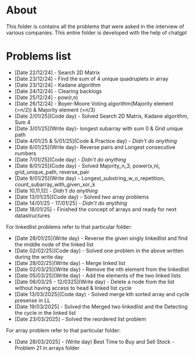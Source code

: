 # About

This folder is contains all the problems that were asked in the interview of various companies. This entire folder is developed with the help of chatgpt

<!-- # Chatgpt prompt used
Hi, I need your help to understand complex DSA problems as I am preparing for a interview

I will provide
1. A problems statement
2. Examples
3. Any constraints or the requirements mentioned

I want you to provide
1. An approach on how to start thinking on solving that particular problem, break it down to some of the basic building block of a programming concepts. I will be using C++ to code them. So, use the concepts from that language

2. A algorithms on how that problems can be solved (This will be my like my flash card that I will be using to practice the problem)

3. A pseudo code which can guide me on how to develop the code.

4. What would be the time complexity and space complexity when an efficient code is written for that problems statement. So, I want you to provide me a detailed C++ code in the end that I can refer to as a solution when I write the code for it.

And here is the format of how I develop my C++ code. as I do the testing locally and then copy the code to online competitive coding platform

Library functions

Specific function developed to solve the problems

Main function developed that takes all the variables and pass it to the specific function

For example: This is the code for finding the majority element
"#include<iostream>
#include<bits/stdc++.h>
using namespace std;


int majorityelement(vector<int> &nums){
    map<int, int> counter;

    for(auto &num: nums){
        counter[num]++;
    }

    for(auto &pair: counter){
        if(pair.second > nums.size()/2){
            cout<<pair.first;
            return pair.first;
        }
    }

    return 0;

}

int main(){

    vector<int> nums;
    int n;
    int ele;

    cout<<"Enter the no.of elements of the array :";
    cin>>n;

    cout<<"Enter the elemenets of the array :";
    for(int i = 0;i<n;i++){
        cin>>ele;
        nums.push_back(ele);
    }

    majorityelement(nums);
    return 0;
}"

I will give the problems from the next chat and make sure you follow these above instructions strictly. 

Can you explain me what you understood from my requirements -->

<!-- Chatgpt response

I understand that you are preparing for coding interviews and require help with understanding and solving complex DSA problems. Here's how I will assist you:

Problem Analysis:
I will break down the problem into smaller, understandable components, focusing on the foundational programming concepts relevant to C++.

Algorithm (Flashcard):
I'll provide a clear, step-by-step algorithm to solve the problem. This will be concise and structured to help you recall and practice the problem efficiently.

Pseudocode:
A guide on how to translate the algorithm into code, serving as a bridge to implementation.

Complexity Analysis:
I'll detail the time and space complexities for the optimal solution, explaining why the complexities are as such.

C++ Code:
I'll provide a complete C++ solution formatted as you prefer, including:

Library imports.
A dedicated function to solve the problem.
A main function to handle input, invoke the solution function, and display results.
You will give me problems to work on, and I will adhere strictly to these instructions to provide structured, thorough guidance. Ready for your first problem whenever you are! -->

# Problems list
- [Date 22/12/24] - Search 2D Matrix
- [Date 23/12/24] - Find the sum of 4 unique quadruplets in array
- [Date 23/12/24] - Kadane algorithm
- [Date 24/12/24] - Clearing backlogs
- [Date 25/12/24] - pow(r,n)
- [Date 26/12/24] - Boyer-Moore Voting algorithm(Majority element (>n/2)) & Majority element (>n/3)
- [Date  2/01/25](Code day) - Solved Search 2D Matrix, Kadane algorithm, Sum 4  
- [Date  3/01/25](Write day)- longest subarray with sum 0 & Grid unique path
- [Date  4/01/25 & 5/01/25](Code & Practice day) - *Didn't do anything*
- [Date  6/01/25](Write day)- Reverse pairs and Longest consecutive numbers
- [Date  7/01/25](Code day) - *Didn't do anything*
- [Date  8/01/25](Code day) - Solved Majority_n_3, power(x,n), grid_unique_path, reverse_pair
- [Date  9/01/25](Write day) - Longest_substring_w_o_repetition, count_subarray_with_given_xor_k
- [Date  10,11,12] - *Didn't do anything*
- [Date  13/01/25](Code day) - Solved two array problems
- [Date  14/01/25 - 17/01/25] - *Didn't do anything*
- [Date  18/01/25] - Finished the concept of arrays and ready for next datastructures


For linkedlist problems refer to that particular folder: 

- [Date 28/01/25](Write day) - Reverse the given singly linkedlist and find the middle node of the linked list
- [Date 02/02/25](Code day) - Solved one problem in the above written during the write day
- [Date 28/02/25](Write day) - Merge linked list 
- [Date 02/03/25](Write day) - Remove the nth element from the linkedlist
- [Date 05/03/25](Write day) - Add the elements of the two linked lists
- [Date 06/03/25 - 12/0325](Write day) - Delete a node from the list without having access to head & linked list cycle
- [Date 13/03/2025](Code day) - Solved merge kth sorted array and cycle presense in LL
- [Date 19/03/2025] - Solved the Merged two linkedlist and the Detecting the cycle in the linked list
- [Date 23/03/2025] - Solved the reordered list problem 

For array problem refer to that particular folder:

- [Date 28/03/2025] - (Write day) Best Time to Buy and Sell Stock - Problem 21 in arrays folder